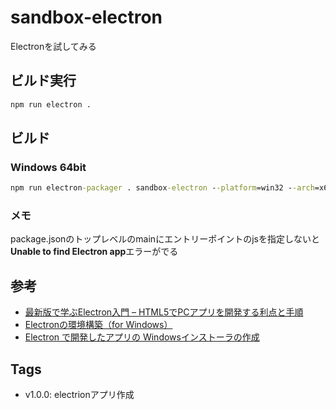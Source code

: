 sandbox-electron
===

Electronを試してみる

## ビルド実行
```cmd
npm run electron .
```

## ビルド
### Windows 64bit
```cmd
npm run electron-packager . sandbox-electron --platform=win32 --arch=x64 --overwrite
```

### メモ
package.jsonのトップレベルのmainにエントリーポイントのjsを指定しないと**Unable to find Electron app**エラーがでる

## 参考
- [最新版で学ぶElectron入門 – HTML5でPCアプリを開発する利点と手順](https://ics.media/entry/7298)
- [Electronの環境構築（for Windows）](https://qiita.com/TigRig/items/64d55b5fc5483b01c3b5)
- [Electron で開発したアプリの Windowsインストーラの作成](http://tech.at-iroha.jp/?p=548)

## Tags
- v1.0.0: electrionアプリ作成